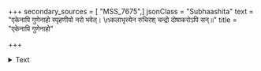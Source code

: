+++
secondary_sources = [ "MSS_7675",]
jsonClass = "Subhaashita"
text = "एकेनापि गुणेनाहो स्पृहणीयो नरो भवेत्।  \nकलाभृत्त्येन रुचिरश् चन्द्रो दोषाकरोऽपि सन्॥"
title = "एकेनापि गुणेनाहो"

+++

<details><summary>Text</summary>

एकेनापि गुणेनाहो स्पृहणीयो नरो भवेत्।  
कलाभृत्त्येन रुचिरश् चन्द्रो दोषाकरोऽपि सन्॥
</details>
